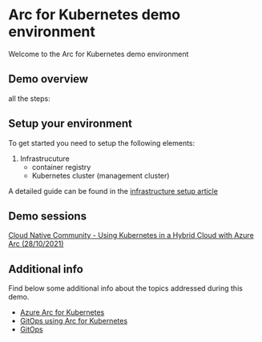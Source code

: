# Arc for Kubernetes demo environment

Welcome to the Arc for Kubernetes demo environment



## Demo overview

all the steps:


## Setup your environment

To get started you need to setup the following elements:

1. Infrastrucuture
    - container registry
    - Kubernetes cluster (management cluster)

A detailed guide can be found in the [infrastructure setup article](./docs/infra_setup.md)


## Demo sessions

[Cloud Native Community - Using Kubernetes in a Hybrid Cloud with Azure Arc (28/10/2021)](https://dexmach.cloudnativecommunity.com/webinar-using-kubernetes-in-a-hybrid-cloud-with-azure-arc/)

## Additional info

Find below some additional info about the topics addressed during this demo.

- [Azure Arc for Kubernetes]()
- [GitOps using Arc for Kubernetes]()
- [GitOps]()
